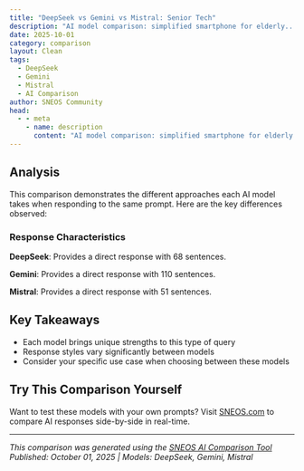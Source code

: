 ```yaml
---
title: "DeepSeek vs Gemini vs Mistral: Senior Tech"
description: "AI model comparison: simplified smartphone for elderly..."
date: 2025-10-01
category: comparison
layout: Clean
tags:
  - DeepSeek
  - Gemini
  - Mistral
  - AI Comparison
author: SNEOS Community
head:
  - - meta
    - name: description
      content: "AI model comparison: simplified smartphone for elderly..."
---
```


<ChatComparison
  title="DeepSeek vs Gemini vs Mistral: Senior Tech"
  prompt="simplified smartphone for elderly"
  :responses='{
    "DeepSeek": "Of course. Creating a simplified smartphone for the elderly focuses on addressing key challenges like vision, hearing, dexterity, and tech anxiety. The goal is to strip away complexity and amplify core functions.\n\nHere is a comprehensive breakdown of what a simplified smartphone for the elderly should include, covering both hardware and software.\n\n### 1. Hardware: The Physical Design\n\n*   **Large, Bright Screen (5.5 - 6.5 inches):** Bigger text and icons are easier to see. A high-contrast display is essential.\n*   **Simple Physical Buttons:** At a minimum, a large, tactile **Power Button** and a dedicated **SOS/Emergency Button** on the side or back (press-and-hold to activate). Some models also have physical buttons for \u0022Answer Call\u0022 and \u0022End Call.\u0022\n*   **Excellent Speaker \u0026 Microphone:** Volume should be loud and clear, with minimal distortion. A powerful speakerphone is crucial.\n*   **Long-Lasting Battery:** A battery that can easily last 2-3 days on a single charge reduces anxiety. It should also have clear, loud battery level warnings.\n*   **Sturdy Build:** A rubberized, non-slip backplate helps prevent drops. Some models come with a built-in kickstand.\n*   **Large, Tactile Number Pad (Optional but helpful):** For users transitioning from a classic flip phone, a physical number pad is comforting for dialing.\n\n---\n\n### 2. Software \u0026 Interface: The \u0022Brain\u0022\n\nThis is the most critical part. The interface must be a **\u0022Launcher\u0022** that completely replaces the standard complex grid of apps.\n\n*   **Simple, Customizable Home Screen:** No app drawer. Just a single screen with large, labeled tiles or buttons for essential functions.\n    *   **Contacts:** Displays as large, scrollable pictures of family members. Tapping a picture calls them.\n    *   **Phone:** A large, easy-to-use dial pad.\n    *   **Messages:** Simplified texting with pre-set messages (\u0022I\u0027m on my way,\u0022 \u0022Call me please\u0022) and easy voice-to-text.\n    *   **Camera:** A simple button to take photos, which are automatically saved to an easy-to-view gallery.\n    *   **Emergency (SOS):** A highly visible button that, when pressed, sends alerts with location to pre-set contacts and/or emergency services.\n*   **Voice Assistance Integration:** Deep integration with **Google Assistant** or **Siri**. \u0022Hey Google, call my daughter\u0022 should be the primary way to initiate tasks.\n*   **Magnifier \u0026 Flashlight:** Easy one-touch access to turn the camera flash into a flashlight and to use the camera as a digital magnifying glass.\n\n---\n\n### 3. Core Features \u0026 Functions\n\n*   **Contact Management:** Setup should be done by a caregiver. Adding a contact involves assigning a photo, a large-print name, and numbers (e.g., \u0022Home,\u0022 \u0022Mobile\u0022). This becomes their visual address book.\n*   **Simplified Messaging:** Instead of a keyboard, offer large buttons for:\n    *   **Voice Message:** Record and send a short audio message.\n    *   **Pre-written Messages:** \u0022OK,\u0022 \u0022I love you,\u0022 \u0022I\u0027ll call you later.\u0022\n    *   **Smart Replies:** \u0022I\u0027m home safe.\u0022\n*   **Hearing Aid Compatibility (HAC):** Must be rated for use with hearing aids to reduce interference.\n*   **Emergency Features:**\n    *   **SOS Button:** Pressing it (often for 3 seconds) sends an alert.\n    *   **Auto Fall Detection (in some premium models):** Uses sensors to detect a hard fall and can ask the user if they\u0027re okay, escalating to an emergency call if there\u0027s no response.\n    *   **Medical Profile:** An easy-to-access screen with name, blood type, allergies, and emergency contacts, accessible from the lock screen.\n\n---\n\n### Real-World Examples of Simplified Phones\n\nYou don\u0027t always need to build a new phone; many excellent options already exist:\n\n1.  **Doro Phones (e.g., Doro 7080):** The industry leader in senior-friendly phones. They feature a simplified interface, urgent response button, and excellent sound.\n2.  **Jitterbug Phones (from Lively):** Designed specifically for seniors with a simple menu, large buttons, and 24/7 access to urgent response agents.\n3.  **Emporia Smart Phones:** Austrian brand known for its simple, robust phones with a clear UI and physical buttons.\n4.  **Simplified Launcher Apps:** For an existing Android phone, you can install a \u0022Senior Launcher\u0022 app like ****Simple Mode Pro** or **BIG Launcher**.** This transforms a standard phone into an elderly-friendly device without buying new hardware.\n\n---\n\n### Summary: The \u0022Perfect\u0022 Simplified Smartphone Spec Sheet\n\n| Feature | Specification | Why It\u0027s Important |\n| :--- | :--- | :--- |\n| **Screen** | 6-inch, High Contrast | Easy on the eyes, reduces squinting. |\n| **Interface** | Single-page, tile-based launcher | No getting lost in menus. |\n| **Buttons** | Physical SOS, Volume, Power | Tactile feedback, reliable in panic. |\n| **Sound** | Extra-loud speaker (107\u002B dB), HAC | Clear hearing, even in noisy rooms. |\n| **Battery** | 3000\u002B mAh, multi-day life | Reduces charging anxiety. |\n| **Contacts** | Photo-based, one-touch calling | Visual and intuitive. |\n| **Emergency** | SOS button, fall detection, medical ID | Safety and peace of mind. |\n| **Camera** | Simple UI, auto-save to gallery | Capture memories easily. |\n| **Voice Control** | \u0022Hey Google\u0022 / \u0022Siri\u0022 integrated | Hands-free operation. |\n\nThe ultimate goal is to provide **connection and safety** without the **stress and confusion** of a standard smartphone. The device should feel like a helpful tool, not a technological obstacle.",
    "Gemini": "Okay, let\u0027s break down how to create or simplify a smartphone for the elderly, focusing on ease of use, accessibility, and key features.  I\u0027ll cover several aspects:\n\n**1. Hardware Considerations (The Physical Phone):**\n\n*   **Large Screen:** A bigger screen (5.5 inches or larger) is crucial for visibility.  Look for high contrast ratios and good brightness for outdoor use.\n*   **Physical Buttons (Optional, but Helpful):**\n    *   **Power Button:**  A clearly defined power button is a must.\n    *   **Volume Buttons:**  Large, tactile volume buttons are easier to adjust.\n    *   **Home Button (Physical or On-Screen):** A consistent and easily identifiable home button helps navigate back to the main screen. Some prefer physical buttons, others are fine with a large, always-visible on-screen button.\n*   **Good Speakerphone:**  A loud and clear speakerphone is essential for calls, especially if hearing is impaired.\n*   **Durable Case:**  Choose a rugged case to protect the phone from drops and bumps.  Consider a case with a lanyard attachment.\n*   **Charging:**\n    *   **Charging Dock/Cradle:**  A charging dock is far easier to use than plugging in a small USB cable. It\u0027s also great for visibility, showing the phone\u0027s location.\n    *   **Wireless Charging (Optional):** Wireless charging pads are another easy option if the phone supports it.\n*   **Simple Design:** Avoid phones with overly complicated or slippery designs. Look for a phone with a good grip.\n*   **Headphone Jack (Optional, but Useful):** If the user prefers wired headphones, ensure the phone has a headphone jack.\n*   **Hearing Aid Compatibility (HAC):** If the user wears hearing aids, check the phone\u0027s HAC rating.  M3/T3 or M4/T4 are generally considered good.\n\n**2. Software \u0026 User Interface (The Key to Simplification):**\n\n*   **Simplified Launcher/Home Screen:** This is the most critical aspect.  Replace the standard Android or iOS interface with a simpler one.  Options include:\n    *   **Dedicated Elderly-Friendly Launchers (Highly Recommended):**\n        *   **Simple Launcher (Android):**  One of the most popular and well-regarded. Large icons, customizable, easy-to-read text.\n        *   **Lively Smart (Android, iOS - Requires a Lively Phone):**  A complete system with simplified interface and emergency services integration.  Focuses on safety and health.\n        *   **Senior Safety Phone (Android):** Offers a simple interface, emergency button, and remote management.\n        *   **Necta Launcher (Android):** Clean, large icons, and easy navigation.\n    *   **Customized Standard Launchers (More Technical):**\n        *   Android: You can use Nova Launcher or similar to create a very simple layout with large icons, custom fonts, and reduced functionality.\n        *   iOS:  iOS has some built-in accessibility features, but customizing a launcher is not possible without jailbreaking (which is generally not recommended).  Focus on using the built-in tools (see below).\n*   **Large, Clear Icons and Text:**  Make sure all icons are large and easily recognizable. Use a large, clear font that\u0027s easy to read.\n*   **High Contrast:** Use a dark text on a light background or vice versa for maximum readability.\n*   **Limited Number of Apps:** Only install the essential apps: phone, contacts, messaging, camera, and maybe a few others (e.g., weather, medication reminder).\n*   **Simplified App Interfaces:** Within each app, simplify the interface as much as possible.  For example, in the contacts app, only show the contact name and phone number.\n*   **Voice Control:**  Enable and teach the user how to use voice commands (Google Assistant on Android, Siri on iOS). This can be invaluable for making calls, sending messages, and setting reminders.\n*   **Remote Management:**  Choose a solution that allows a family member or caregiver to remotely manage the phone (e.g., install apps, adjust settings, track location).  Some launchers have built-in remote management features.\n*   **Emergency Features:**\n    *   **Dedicated Emergency Button:** A large, easily accessible button that calls a pre-programmed contact or emergency services (911 or equivalent).  Many elderly-focused launchers include this.\n    *   **Medical ID:** Set up the phone\u0027s Medical ID (available on both Android and iOS) with important medical information, allergies, and emergency contacts.  This can be accessed even when the phone is locked.\n    *   **Fall Detection (If Available):** Some phones or launchers offer fall detection features that automatically call for help if a fall is detected.\n*   **Tutorials and Guides:** Create simple, step-by-step guides for common tasks (making a call, sending a message, taking a picture).  Consider using pictures or videos.\n*   **Regular Maintenance:** Schedule regular maintenance to update the software, clear out unnecessary files, and ensure the phone is running smoothly.\n\n**3. Key Apps and Features:**\n\n*   **Phone:**  The most important function.  Simplify the dialer and contact list.\n*   **Contacts:**  Large, clear contact names and numbers.  Consider using pictures for each contact.\n*   **Messaging:**  Simplify the messaging interface.  Use large fonts and clear buttons.  Consider voice-to-text for easier typing.\n*   **Camera:**  Simple camera interface with a large shutter button.\n*   **Photo Gallery:**  Easy-to-navigate photo gallery with large thumbnails.\n*   **Weather:**  Simple weather app with a large, easy-to-read display.\n*   **Medication Reminders:**  A reliable medication reminder app with audible alarms and visual cues.\n*   **Maps (Optional):**  If the user is comfortable with maps, a simplified map app can be helpful.  Make sure it\u0027s easy to search for locations and get directions.\n*   **Video Calling (e.g., Skype, FaceTime, WhatsApp):**  Set up video calling so the user can easily connect with family and friends.  Make sure the app is easy to use and has large buttons.\n\n**4. Accessibility Settings (Built-in Android and iOS Features):**\n\n*   **Android:**\n    *   **Accessibility Menu:** Provides quick access to frequently used accessibility features.\n    *   **Magnification:** Allows the user to zoom in on the screen.\n    *   **Font Size:** Adjust the font size to make text easier to read.\n    *   **Color Correction:** Helps users with color blindness distinguish colors more easily.\n    *   **TalkBack (Screen Reader):** Reads the screen aloud for users with visual impairments (requires training).\n    *   **Hearing Aid Compatibility (HAC):** Check the phone\u0027s HAC rating and enable hearing aid compatibility in the settings.\n*   **iOS:**\n    *   **Accessibility Shortcut:**  A triple-click of the side button (or home button on older models) can quickly activate accessibility features.\n    *   **Zoom:** Allows the user to zoom in on the screen.\n    *   **Larger Text:** Adjust the text size to make text easier to read.\n    *   **Bold Text:** Makes text bolder and easier to see.\n    *   **Increase Contrast:** Increases the contrast between the foreground and background.\n    *   **Reduce Transparency:** Reduces transparency effects to improve readability.\n    *   **VoiceOver (Screen Reader):** Reads the screen aloud for users with visual impairments (requires training).\n    *   **Hearing Aid Compatibility (HAC):** Check the phone\u0027s HAC rating and enable hearing aid compatibility in the settings.\n    *   **Siri:** Utilize Siri for voice control.\n\n**5. Training and Support:**\n\n*   **Patient Training:**  Spend time training the user on how to use the phone.  Break down tasks into small, manageable steps.\n*   **Written Guides:** Provide written guides with clear instructions and pictures.\n*   **Remote Support:**  Offer remote support to help the user with any problems they encounter.\n*   **Regular Check-ins:**  Check in with the user regularly to see how they are doing and answer any questions they have.\n\n**Choosing a Phone:**\n\n*   **Android Phones:**  Generally offer more flexibility for customization and third-party launchers. Good options include phones from Samsung, Google (Pixel), or Motorola.\n*   **iOS (iPhones):**  Known for their ease of use and accessibility features, but less customizable in terms of launchers.\n\n**Examples of Phones to Consider:**\n\n*   **Doro Phones:** Doro makes phones specifically designed for seniors, with simplified interfaces, large buttons, and emergency features.  These are a good all-in-one solution, though they may be less powerful than a standard smartphone.\n*   **Lively Phones:** Similar to Doro, these are focused on senior safety and health, with simplified interfaces and emergency services integration.\n*   **Any Android Phone with Simple Launcher:** A standard Android phone with a simplified launcher (like Simple Launcher) can be a very cost-effective solution.\n*   **iPhone with Accessibility Settings:** An iPhone with the built-in accessibility settings enabled can be a good option for some users.\n\n**Important Considerations:**\n\n*   **User\u0027s Technical Skills:**  Consider the user\u0027s existing technical skills and adapt the simplification accordingly.\n*   **User\u0027s Needs:**  Focus on the user\u0027s specific needs and priorities. What features are most important to them?\n*   **Trial and Error:**  Be prepared to experiment with different launchers, apps, and settings to find what works best for the user.\n*   **Patience:**  Be patient and understanding.  Learning new technology can be challenging, especially for older adults.\n\nBy focusing on these key areas, you can create a simplified smartphone experience that empowers elderly users to stay connected, safe, and independent. Remember that the key is to tailor the phone to the individual\u0027s specific needs and abilities.\n",
    "Mistral": "Creating a simplified smartphone for the elderly involves focusing on ease of use, accessibility, and essential features. Here are some key considerations and features that such a device might include:\n\n### Key Considerations:\n1. **Large, Clear Display**: A high-contrast, large-font display to make text and icons easily readable.\n2. **Simple User Interface**: Minimalistic design with large, clearly labeled buttons and icons.\n3. **Emergency Features**: Quick access to emergency contacts and SOS functions.\n4. **Voice Commands**: Integration with voice assistants for hands-free operation.\n5. **Durability**: Robust build quality to withstand accidental drops and bumps.\n6. **Battery Life**: Long battery life to minimize the need for frequent charging.\n7. **Accessibility Options**: Features like text-to-speech, hearing aid compatibility, and high-contrast modes.\n\n### Essential Features:\n1. **Basic Communication**:\n   - **Calling**: Large dialer with big buttons for easy dialing.\n   - **Messaging**: Simple text messaging interface.\n   - **Contacts**: Easy-to-navigate contact list with large fonts.\n\n2. **Emergency Features**:\n   - **SOS Button**: A dedicated button for emergency calls.\n   - **Emergency Contacts**: Quick access to pre-set emergency contacts.\n   - **Fall Detection**: Optional feature to detect falls and alert emergency contacts.\n\n3. **Health and Wellness**:\n   - **Medication Reminders**: Alerts for taking medication.\n   - **Health Monitoring**: Basic health tracking features like step counter and heart rate monitor.\n\n4. **Navigation**:\n   - **GPS**: Simple GPS navigation for finding locations.\n   - **Maps**: Easy-to-use maps with large fonts and clear directions.\n\n5. **Entertainment**:\n   - **Radio**: Built-in FM radio.\n   - **Music Player**: Simple music player with large controls.\n   - **Camera**: Basic camera with large buttons for taking photos and videos.\n\n6. **Accessibility**:\n   - **Text-to-Speech**: Reads out text messages and other notifications.\n   - **Hearing Aid Compatibility**: Ensures compatibility with hearing aids.\n   - **High-Contrast Mode**: Enhances visibility for users with vision impairments.\n\n7. **Connectivity**:\n   - **Wi-Fi and Bluetooth**: Basic connectivity options.\n   - **4G/LTE**: Reliable mobile data for internet access.\n\n### Example Devices:\n1. **Jitterbug Smart2**: A popular choice with a simple menu, large icons, and a dedicated 5Star Urgent Response button.\n2. **Doro 8050**: Features a large display, loud and clear sound, and an assistance button.\n3. **Emporia Smart.3**: Offers a simple interface, large buttons, and an emergency call function.\n\n### Additional Tips:\n- **Training and Support**: Provide easy-to-follow tutorials and customer support to help elderly users get accustomed to the device.\n- **Customization**: Allow for customization of the home screen and app layout to suit individual needs.\n- **Regular Updates**: Ensure the device receives regular software updates to maintain security and functionality.\n\nBy focusing on these aspects, a simplified smartphone can greatly enhance the quality of life for elderly users, making technology more accessible and user-friendly."
  }'
  published-date="16:05"
/>

## Analysis

This comparison demonstrates the different approaches each AI model takes when responding to the same prompt. Here are the key differences observed:

### Response Characteristics

**DeepSeek**: Provides a direct response with 68 sentences. 

**Gemini**: Provides a direct response with 110 sentences. 

**Mistral**: Provides a direct response with 51 sentences. 

## Key Takeaways

- Each model brings unique strengths to this type of query
- Response styles vary significantly between models
- Consider your specific use case when choosing between these models

## Try This Comparison Yourself

Want to test these models with your own prompts? Visit [SNEOS.com](https://sneos.com) to compare AI responses side-by-side in real-time.

---

*This comparison was generated using the [SNEOS AI Comparison Tool](https://sneos.com)*
*Published: October 01, 2025 | Models: DeepSeek, Gemini, Mistral*

